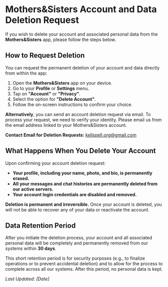 # Mothers&Sisters Account and Data Deletion Request

If you wish to delete your account and associated personal data from the **Mothers&Sisters** app, please follow the steps below.

## How to Request Deletion

You can request the permanent deletion of your account and data directly from within the app:

1.  Open the **Mothers&Sisters** app on your device.
2.  Go to your **Profile** or **Settings** menu.
3.  Tap on **"Account"** or **"Privacy"**.
4.  Select the option for **"Delete Account"**.
5.  Follow the on-screen instructions to confirm your choice.

**Alternatively**, you can send an account deletion request via email. To process your request, we need to verify your identity. Please email us from the email address linked to your Mothers&Sisters account.

**Contact Email for Deletion Requests:** [kellspell.org@gmail.com](mailto:kellspell.org@gmail.com)

## What Happens When You Delete Your Account

Upon confirming your account deletion request:

*   **Your profile, including your name, photo, and bio, is permanently erased.**
*   **All your messages and chat histories are permanently deleted from our active servers.**
*   **Your account login credentials are disabled and removed.**

**Deletion is permanent and irreversible.** Once your account is deleted, you will not be able to recover any of your data or reactivate the account.

## Data Retention Period

After you initiate the deletion process, your account and all associated personal data will be completely and permanently removed from our systems within **30 days**.

This short retention period is for security purposes (e.g., to finalize operations or to prevent accidental deletion) and to allow for the process to complete across all our systems. After this period, no personal data is kept.

*Last Updated: [Date]*
